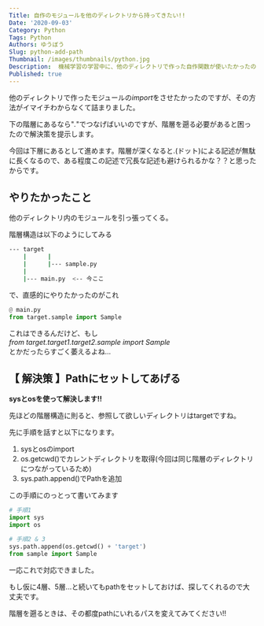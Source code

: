 ```yaml
---
Title: 自作のモジュールを他のディレクトリから持ってきたい!!
Date: '2020-09-03'
Category: Python
Tags: Python
Authors: ゆうぼう
Slug: python-add-path
Thumbnail: /images/thumbnails/python.jpg
Description:  機械学習の学習中に、他のディレクトリで作った自作関数が使いたかったのだけど、うまくimportする方法に悩みました。pythonがモジュールを探すpathをセットしてあげるだけで済んだので、その方法を解説します。
Published: true
---
```


他のディレクトリで作ったモジュールの*import*をさせたかったのですが、その方法がイマイチわからなくて詰まりました。

下の階層にあるなら"*.*"でつなげばいいのですが、階層を遡る必要があると困ったので解決策を提示します。

今回は下層にあるとして進めます。階層が深くなると.(ドット)による記述が無駄に長くなるので、ある程度この記述で冗長な記述も避けられるかな？？と思ったからです。

## やりたかったこと

他のディレクトリ内のモジュールを引っ張ってくる。

階層構造は以下のようにしてみる

~~~bash
--- target
    |      |
    |      |--- sample.py
    |
    |--- main.py  <-- 今ここ
~~~

で、直感的にやりたかったのがこれ

~~~python
@ main.py
from target.sample import Sample
~~~

これはできるんだけど、もし  
*from target.target1.target2.sample import Sample*  
とかだったらすごく萎えるよね...

## 【 解決策 】Pathにセットしてあげる

**sysとosを使って解決します!!**

先ほどの階層構造に則ると、参照して欲しいディレクトリはtargetですね。

先に手順を話すと以下になります。

1. sysとosのimport
2. os.getcwd()でカレントディレクトリを取得(今回は同じ階層のディレクトリにつながっているため)
3. sys.path.append()でPathを追加

この手順にのっとって書いてみます

~~~python
# 手順1
import sys
import os

# 手順2 & 3
sys.path.append(os.getcwd() + 'target')
from sample import Sample
~~~

一応これで対応できました。

もし仮に4層、5層...と続いてもpathをセットしておけば、探してくれるので大丈夫です。

階層を遡るときは、その都度pathにいれるパスを変えてみてください!!
